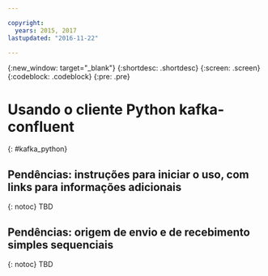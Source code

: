 ```yaml
---

copyright:
  years: 2015, 2017
lastupdated: "2016-11-22"

---
```


{:new_window: target="_blank"}
{:shortdesc: .shortdesc}
{:screen: .screen}
{:codeblock: .codeblock}
{:pre: .pre}

# Usando o cliente Python kafka-confluent
{: #kafka_python}

## Pendências: instruções para iniciar o uso, com links para informações adicionais
{: notoc}
TBD

## Pendências: origem de envio e de recebimento simples sequenciais
{: notoc}
TBD
